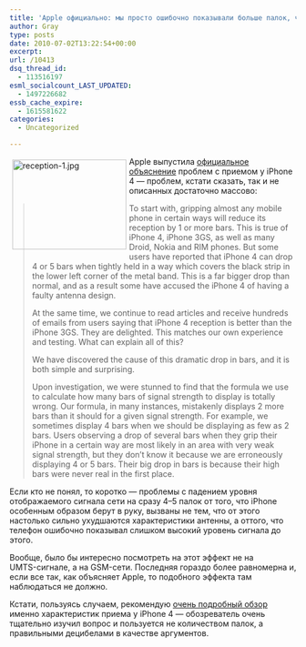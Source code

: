 ```yaml
---
title: 'Apple официально: мы просто ошибочно показывали больше палок, чем надо'
author: Gray
type: posts
date: 2010-07-02T13:22:54+00:00
excerpt:
url: /10413
dsq_thread_id:
  - 113516197
esml_socialcount_LAST_UPDATED:
  - 1497226682
essb_cache_expire:
  - 1615581622
categories:
  - Uncategorized

---
```








<img src="https://i0.wp.com/forumimg.net/blog/reception-1.jpg?resize=200%2C158" width="200" height="158" alt="reception-1.jpg" style="float:left; margin-top:5px; margin-right:5px; margin-bottom:5px; margin-left:5px;" data-recalc-dims="1" /> 

Apple выпустила <a href="http://www.apple.com/pr/library/2010/07/02appleletter.html" target="_blank">официальное объяснение</a> проблем с приемом у iPhone 4 — проблем, кстати сказать, так и не описанных достаточно массово:

> To start with, gripping almost any mobile phone in certain ways will reduce its reception by 1 or more bars. This is true of iPhone 4, iPhone 3GS, as well as many Droid, Nokia and RIM phones. But some users have reported that iPhone 4 can drop 4 or 5 bars when tightly held in a way which covers the black strip in the lower left corner of the metal band. This is a far bigger drop than normal, and as a result some have accused the iPhone 4 of having a faulty antenna design.
> 
> At the same time, we continue to read articles and receive hundreds of emails from users saying that iPhone 4 reception is better than the iPhone 3GS. They are delighted. This matches our own experience and testing. What can explain all of this?
> 
> We have discovered the cause of this dramatic drop in bars, and it is both simple and surprising.
> 
> Upon investigation, we were stunned to find that the formula we use to calculate how many bars of signal strength to display is totally wrong. Our formula, in many instances, mistakenly displays 2 more bars than it should for a given signal strength. For example, we sometimes display 4 bars when we should be displaying as few as 2 bars. Users observing a drop of several bars when they grip their iPhone in a certain way are most likely in an area with very weak signal strength, but they don’t know it because we are erroneously displaying 4 or 5 bars. Their big drop in bars is because their high bars were never real in the first place.

Если кто не понял, то коротко — проблемы с падением уровня отображаемого сигнала сети на сразу 4–5 палок от того, что iPhone особенным образом берут в руку, вызваны не тем, что от этого настолько сильно ухудшаются характеристики антенны, а оттого, что телефон ошибочно показывал слишком высокий уровень сигнала до этого.

Вообще, было бы интересно посмотреть на этот эффект не на <nobr>UMTS-сигнале</nobr>, а на <nobr>GSM-сети</nobr>. Последняя гораздо более равномерна и, если все так, как объясняет Apple, то подобного эффекта там наблюдаться не должно.

Кстати, пользуясь случаем, рекомендую <a href="http://www.anandtech.com/show/3794/the-iphone-4-review/2" target="_blank">очень подробный обзор</a> именно характеристик приема у iPhone 4 — обозреватель очень тщательно изучил вопрос и пользуется не количеством палок, а правильными децибелами в качестве аргументов.